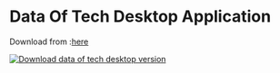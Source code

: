 # Data Of Tech Desktop Application

Download from  :[here](https://github.com/Pritik889/DataOfTechDesktopApp/releases/tag/1.0.0)

[![Download data of tech desktop version](https://dataoftech.com/wp-content/uploads/2021/05/youtube.jpg)](https://youtu.be/Q9TnbMCp91I "Download data of tech desktop version")




